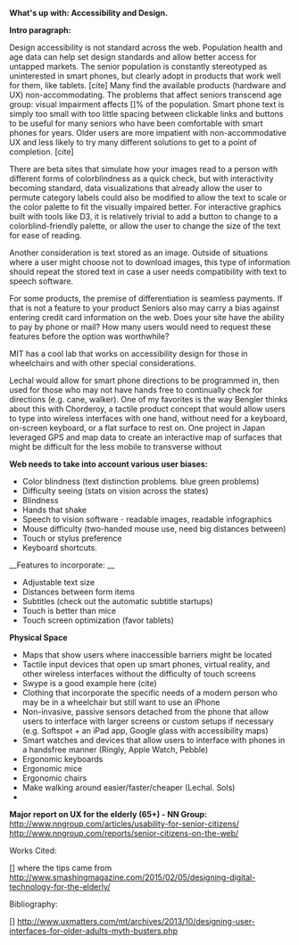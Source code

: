 __What's up with: Accessibility and Design.__

**Intro paragraph:**

Design accessibility is not standard across the web.
Population health and age data can help set design standards and allow better access for untapped markets. The senior population is constantly stereotyped as uninterested in smart phones, but clearly adopt in products that work well for them, like tablets. [cite] Many find the available products (hardware and UX) non-accommodating. The problems that affect seniors transcend age group: visual impairment affects []% of the population. Smart phone text is simply too small with too little spacing between clickable links and buttons to be useful for many seniors who have been comfortable with smart phones for years. Older users are more impatient with non-accommodative UX and less likely to try many different solutions to get to a point of completion. [cite] 

There are beta sites that simulate how your images read to a person with different forms of colorblindness as a quick check, but with interactivity becoming standard, data visualizations that already allow the user to permute category labels could also be modified to allow the text to scale or the color palette to fit the visually impaired better. For interactive graphics built with tools like D3, it is relatively trivial to add a button to change to a colorblind-friendly palette, or allow the user to change the size of the text for ease of reading. 

Another consideration is text stored as an image. Outside of situations where a user might choose not to download images, this type of information should repeat the stored text in case a user needs compatibility with text to speech software. 

For some products, the premise of differentiation is seamless payments. If that is not a feature to your product Seniors also may carry a bias against entering credit card information on the web. Does your site have the ability to pay by phone or mail? How many users would need to request these features before the option was worthwhile? 



MIT has a cool lab that works on accessibility design for those in wheelchairs and with other special considerations. 



Lechal would allow for smart phone directions to be programmed in, then used for those who may not have hands free to continually check for directions (e.g. cane, walker). One of my favorites is the way Bengler thinks about this with Chorderoy, a tactile product concept that would allow users to type into wireless interfaces with one hand, without need for a keyboard, on-screen keyboard, or a flat surface to rest on. One project in Japan leveraged GPS and map data to create an interactive map of surfaces that might be difficult for the less mobile to transverse without 

__Web needs to take into account various user biases:__

* Color blindness (text distinction problems. blue green problems)
* Difficulty seeing (stats on vision across the states)
* Blindness
* Hands that shake 
* Speech to vision software - readable images, readable infographics
* Mouse difficulty (two-handed mouse use, need big distances between)
* Touch or stylus preference
* Keyboard shortcuts. 

__Features to incorporate: __

* Adjustable text size
* Distances between form items
* Subtitles (check out the automatic subtitle startups) 
* Touch is better than mice
* Touch screen optimization (favor tablets)

__Physical Space__

* Maps that show users where inaccessible barriers might be located
* Tactile input devices that open up smart phones, virtual reality, and other wireless interfaces without the difficulty of touch screens 
* Swype is a good example here (cite)
* Clothing that incorporate the specific needs of a modern person who may be in a wheelchair but still want to use an iPhone
* Non-invasive, passive sensors detached from the phone that allow users to interface with larger screens or custom setups if necessary (e.g. Softspot + an iPad app, Google glass with accessibility maps)
* Smart watches and devices that allow users to interface with phones in a handsfree manner (Ringly, Apple Watch, Pebble)
* Ergonomic keyboards
* Ergonomic mice
* Ergonomic chairs 
* Make walking around easier/faster/cheaper (Lechal. Sols)
* 


__Major report on UX for the elderly (65+) - NN Group:__
http://www.nngroup.com/articles/usability-for-senior-citizens/
http://www.nngroup.com/reports/senior-citizens-on-the-web/

Works Cited: 

[] where the tips came from 
http://www.smashingmagazine.com/2015/02/05/designing-digital-technology-for-the-elderly/

Bibliography: 

[]
http://www.uxmatters.com/mt/archives/2013/10/designing-user-interfaces-for-older-adults-myth-busters.php

